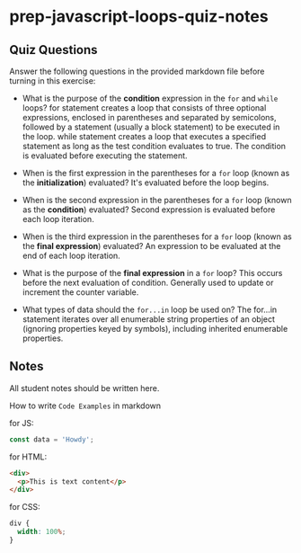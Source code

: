 # prep-javascript-loops-quiz-notes

## Quiz Questions

Answer the following questions in the provided markdown file before turning in this exercise:

- What is the purpose of the **condition** expression in the `for` and `while` loops?
  for statement creates a loop that consists of three optional expressions, enclosed in parentheses and separated by semicolons, followed by a statement (usually a block statement) to be executed in the loop.
  while statement creates a loop that executes a specified statement as long as the test condition evaluates to true. The condition is evaluated before executing the statement.
- When is the first expression in the parentheses for a `for` loop (known as the **initialization**) evaluated?
  It's evaluated before the loop begins.
- When is the second expression in the parentheses for a `for` loop (known as the **condition**) evaluated?
  Second expression is evaluated before each loop iteration.
- When is the third expression in the parentheses for a `for` loop (known as the **final expression**) evaluated?
  An expression to be evaluated at the end of each loop iteration.

- What is the purpose of the **final expression** in a `for` loop?
  This occurs before the next evaluation of condition. Generally used to update or increment the counter variable.
- What types of data should the `for...in` loop be used on?
  The for...in statement iterates over all enumerable string properties of an object (ignoring properties keyed by symbols), including inherited enumerable properties.

## Notes

All student notes should be written here.

How to write `Code Examples` in markdown

for JS:

```javascript
const data = 'Howdy';
```

for HTML:

```html
<div>
  <p>This is text content</p>
</div>
```

for CSS:

```css
div {
  width: 100%;
}
```
